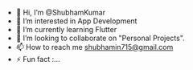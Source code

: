 - 👋 Hi, I’m @ShubhamKumar
- 👀 I’m interested in App Development
- 🌱 I’m currently learning Flutter
- 💞️ I’m looking to collaborate on "Personal Projects". 
- 📫 How to reach me shubhamin715@gmail.com
- ⚡ Fun fact  :...

<!---
ShubhamKumar176/ShubhamKumar176 is a ✨ special ✨ repository because its `README.md` (this file) appears on your GitHub profile.
You can click the Preview link to take a look at your changes.
--->
